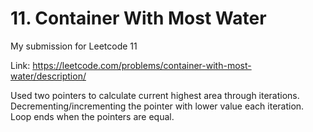 # 11. Container With Most Water

My submission for Leetcode 11

Link: https://leetcode.com/problems/container-with-most-water/description/

Used two pointers to calculate current highest area through iterations. Decrementing/incrementing the pointer with lower value each iteration. Loop ends when the pointers are equal.
